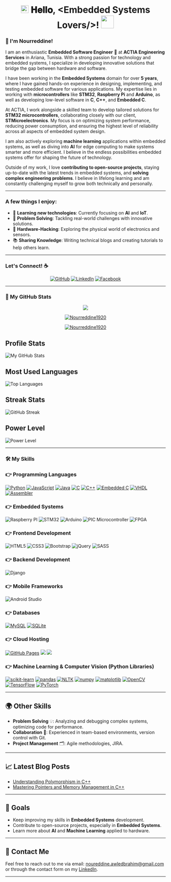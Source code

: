 <h1 align="center">
  <a target="_blank">
    <img src="https://github.com/JayantGoel001/JayantGoel001/blob/master/GIF/Earth.gif" width="24px" style="max-width:100%;">
  </a>
  𝐇𝐞𝐥𝐥𝐨, &lt;Embedded Systems Lovers/&gt;! 
  <a target="_blank">
    <img src="https://github.com/JayantGoel001/JayantGoel001/blob/master/GIF/Hi.gif" width="40px" />
  </a>
</h1>

<h3>👋 I'm Nourreddine!</h3>

I am an enthusiastic **Embedded Software Engineer** 🚀 at **ACTIA Engineering Services** in Ariana, Tunisia. With a strong passion for technology and embedded systems, I specialize in developing innovative solutions that bridge the gap between hardware and software.

I have been working in the **Embedded Systems** domain for over **5 years**, where I have gained hands-on experience in designing, implementing, and testing embedded software for various applications. My expertise lies in working with **microcontrollers** like **STM32**, **Raspberry Pi** and **Arduino**, as well as developing low-level software in **C**, **C++**, and **Embedded C**.

At ACTIA, I work alongside a skilled team to develop tailored solutions for **STM32 microcontrollers**, collaborating closely with our client, **STMicroelectronics**. My focus is on optimizing system performance, reducing power consumption, and ensuring the highest level of reliability across all aspects of embedded system design.

I am also actively exploring **machine learning** applications within embedded systems, as well as diving into **AI** for edge computing to make systems smarter and more efficient. I believe in the endless possibilities embedded systems offer for shaping the future of technology.

Outside of my work, I love **contributing to open-source projects**, staying up-to-date with the latest trends in embedded systems, and **solving complex engineering problems**. I believe in lifelong learning and am constantly challenging myself to grow both technically and personally.

---

### A few things I enjoy:

- 🌱 **Learning new technologies**: Currently focusing on **AI** and **IoT**.
- 🧩 **Problem Solving**: Tackling real-world challenges with innovative solutions.
- 🔧 **Hardware-Hacking**: Exploring the physical world of electronics and sensors.
- 📚 **Sharing Knowledge**: Writing technical blogs and creating tutorials to help others learn.

---

### Let's Connect! ☕

<p align="center">
  <a href="https://github.com/Nourreddine1920"><img src="https://img.icons8.com/bubbles/50/000000/github.png" alt="GitHub" /></a>
  <a href="https://www.linkedin.com/in/nourreddine-awled-brahim/"><img src="https://img.icons8.com/bubbles/50/000000/linkedin.png" alt="LinkedIn" /></a>
  <a href="https://www.facebook.com/profile.php?id=100009169430223"><img src="https://img.icons8.com/bubbles/50/000000/facebook-new.png" alt="Facebook" /></a>
</p>

---

### 🚀 My GitHub Stats

<p align="center">
  <a href="https://github.com/Nourreddine1920">
    <img src="https://github-readme-streak-stats.herokuapp.com/?user=Nourreddine1920" />
  </a>
</p>

<p align="center">
  <a href="">
    <img src="https://github-profile-trophy.vercel.app/?username=Nourreddine1920&margin-w=5" alt="Nourreddine1920" />
  </a>
</p>

<p align="center">
  <a href="">
    <img src="https://github-readme-stats.vercel.app/api?username=Nourreddine1920&count_private=true&hide=stars,prs" alt="Nourreddine1920" />
  </a>
</p>


## Profile Stats
![My GitHub Stats](https://github-readme-stats.vercel.app/api?username=YOUR_GITHUB_USERNAME&show_icons=true&count_private=true)

## Most Used Languages
![Top Languages](https://github-readme-stats.vercel.app/api/top-langs/?username=YOUR_GITHUB_USERNAME&layout=compact)

## Streak Stats
![GitHub Streak](https://github-readme-streak-stats.herokuapp.com/?user=YOUR_GITHUB_USERNAME)

## Power Level
![Power Level](https://github-readme-stats.vercel.app/api/pin/?username=YOUR_GITHUB_USERNAME&repo=YOUR_REPO_NAME)

---

### 🛠️ My Skills

### 👉 Programming Languages

<p align="left">
  <a href="https://www.python.org" target="_blank"><img alt="Python" src="https://img.shields.io/badge/Python%20-%2314354C.svg?logo=python&logoColor=white"></a>
  <a href="https://developer.mozilla.org/en-US/docs/Web/JavaScript" target="_blank"><img alt="JavaScript" src="https://img.shields.io/badge/JavaScript%20-%23F7DF1E.svg?logo=javascript&logoColor=black"></a>
  <a href="https://www.java.com" target="_blank"><img alt="Java" src="https://img.shields.io/badge/Java-%23007396.svg?logo=java&logoColor=white"></a>
  <a href="https://www.cprogramming.com/" target="_blank"><img alt="C" src="https://img.shields.io/badge/C%20-%232370ED.svg?logo=c&logoColor=white"></a>
  <a href="https://www.w3schools.com/cpp/" target="_blank"><img alt="C++" src="https://img.shields.io/badge/C++%20-%2300599C.svg?logo=c%2B%2B&logoColor=white"></a>
  <a href="https://www.javatpoint.com/embedded-system-c-programming" target="_blank"><img alt="Embedded C" src="https://img.shields.io/badge/embedded-c-red"></a>
  <a href="https://www.techno-science.net/glossaire-definition/VHDL.html" target="_blank"><img alt="VHDL" src="https://img.shields.io/badge/VHDL-%23007ACC.svg?logo=vhdl&logoColor=white"></a>
  <a href="https://pub.phyks.me/sdz/sdz/en-profondeur-avec-l-assembleur.html" target="_blank"><img alt="Assembler" src="https://img.shields.io/badge/-Assembler-red"></a>
</p>

### 👉 Embedded Systems

<p align="left">
  <a target="_blank"><img alt="Raspberry PI" src="https://img.shields.io/badge/Raspberry%20Pi-%23FF2D20.svg?logo=raspberry-pi&logoColor=white"></a>
  <a target="_blank"><img alt="STM32" src="https://img.shields.io/badge/STM32-%23FF2D20.svg?logo=stm32&logoColor=white"></a>
  <a target="_blank"><img alt="Arduino" src="https://img.shields.io/badge/Arduino-%23FF2D20.svg?logo=arduino&logoColor=white"></a>
  <a target="_blank"><img alt="PIC Microcontroller" src="https://img.shields.io/badge/PIC%20Microcontroller-%23FF2D20.svg?logo=pic&logoColor=white"></a>
  <a target="_blank"><img alt="FPGA" src="https://img.shields.io/badge/FPGA-%23FF2D20.svg?logo=fpga&logoColor=white"></a>
</p>

### 👉 Frontend Development

<p align="left">
  <a target="_blank"><img alt="HTML5" src="https://img.shields.io/badge/HTML5%20-%23E34F26.svg?logo=html5&logoColor=white"></a>
  <a target="_blank"><img alt="CSS3" src="https://img.shields.io/badge/CSS%20-%231572B6.svg?logo=css3&logoColor=white"></a>
  <a target="_blank"><img alt="Bootstrap" src="https://img.shields.io/badge/Bootstrap-%23563D7C.svg?style=flat&logo=bootstrap&logoColor=white"></a>
  <a target="_blank"><img alt="jQuery" src="https://img.shields.io/badge/jquery-%230769AD.svg?logo=jquery&logoColor=white"></a>
  <a target="_blank"><img alt="SASS" src="https://img.shields.io/badge/SASS-hotpink.svg?logo=SASS&logoColor=white"></a>
</p>

### 👉 Backend Development

<p align="left">
  <a target="_blank"><img alt="Django" src="https://img.shields.io/badge/django-%23092E20.svg?logo=django&logoColor=white"></a>
</p>

### 👉 Mobile Frameworks

<p align="left">
  <a target="_blank"><img alt="Android Studio" src="https://img.shields.io/badge/Android%20Studio-%23FF2D20.svg?logo=android-studio&logoColor=white"></a>
</p>

### 👉 Databases

<p align="left">
  <a href="https://www.mysql.com/"><img alt="MySQL" src="https://img.shields.io/badge/MySQL-%2300f.svg?style=flat&logo=mysql&logoColor=white"></a>
  <a href="https://www.sqlite.org/"><img alt="SQLite" src="https://img.shields.io/badge/sqlite-%2307405e.svg?style=flat&logo=sqlite&logoColor=white"></a>
</p>

### 👉 Cloud Hosting

<p align="left">
  <a href="https://www.github.com"><img alt="GitHub Pages" src="https://img.shields.io/badge/GitHub%20Pages-%23327FC7.svg?style=flat&logo=github&logoColor=white"></a>
  <a href=""><img src="https://img.shields.io/badge/Amazon_AWS-232F3E?logo=amazon-aws&logoColor=white"></a>
  <a href=""><img src="https://img.shields.io/badge/microsoft%20azure-0089D6?logo=microsoft-azure&logoColor=white"></a>
</p>

### 👉 Machine Learning & Computer Vision (Python Libraries)

<p align="left">
  <a href=""><img alt="scikit-learn" src="https://img.shields.io/badge/scikit--learn-%23F7931E.svg?logo=scikit-learn&logoColor=white"></a>
  <a href=""><img alt="pandas" src="https://img.shields.io/badge/pandas-%23150458.svg?logo=pandas&logoColor=white"></a>
  <a href=""><img alt="NLTK" src="https://img.shields.io/badge/NLTK-Python-blue"></a>
  <a href=""><img alt="numpy" src="https://img.shields.io/badge/numpy-%23013243.svg?logo=numpy&logoColor=white"></a>
  <a href=""><img alt="matplotlib" src="https://img.shields.io/badge/matplotlib-%230B3A24.svg?logo=matplotlib&logoColor=white"></a>
  <a href=""><img alt="OpenCV" src="https://img.shields.io/badge/OpenCV-%2324814E.svg?logo=opencv&logoColor=white"></a>
  <a href=""><img alt="TensorFlow" src="https://img.shields.io/badge/TensorFlow-%23FF6F00.svg?logo=tensorflow&logoColor=white"></a>
  <a href=""><img alt="PyTorch" src="https://img.shields.io/badge/PyTorch-%23EE4C2C.svg?logo=pytorch&logoColor=white"></a>
</p>

---

## 🌍 Other Skills

- **Problem Solving** 💡: Analyzing and debugging complex systems, optimizing code for performance.
- **Collaboration** 🤝: Experienced in team-based environments, version control with Git.
- **Project Management** 🗂: Agile methodologies, JIRA.

---

## 📈 Latest Blog Posts

- [Understanding Polymorphism in C++]([https://www.example.com/blog/post-1](https://www.linkedin.com/feed/update/urn:li:activity:7274031006607626240/))
- [Mastering Pointers and Memory Management in C++]([https://www.example.com/blog/post-2](https://www.linkedin.com/feed/update/urn:li:activity:7271147698177650688/))

---

## 🎯 Goals

- Keep improving my skills in **Embedded Systems** development.
- Contribute to open-source projects, especially in **Embedded Systems**.
- Learn more about **AI** and **Machine Learning** applied to hardware.
  
---

## 📧 Contact Me

Feel free to reach out to me via email: [noureddine.awledbrahim@gmail.com](mailto:noureddine.awledbrahim@gmail.com) or through the contact form on my [LinkedIn](https://www.linkedin.com/in/nourreddine-awled-brahim/).

---
